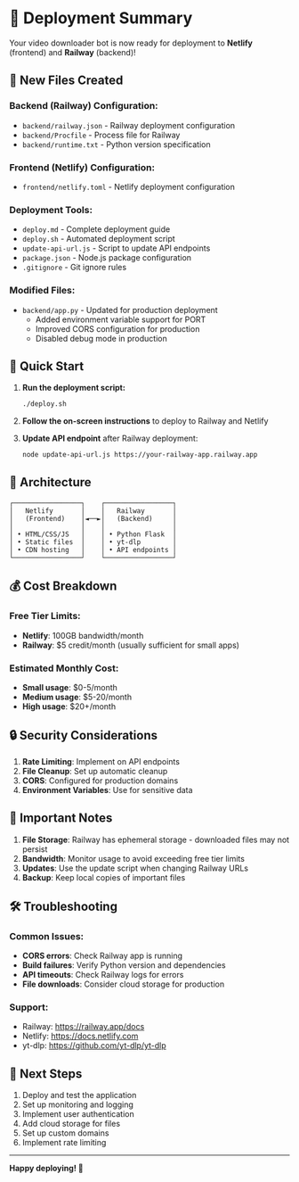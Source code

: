 # 🚀 Deployment Summary

Your video downloader bot is now ready for deployment to **Netlify** (frontend) and **Railway** (backend)!

## 📁 New Files Created

### Backend (Railway) Configuration:
- `backend/railway.json` - Railway deployment configuration
- `backend/Procfile` - Process file for Railway
- `backend/runtime.txt` - Python version specification

### Frontend (Netlify) Configuration:
- `frontend/netlify.toml` - Netlify deployment configuration

### Deployment Tools:
- `deploy.md` - Complete deployment guide
- `deploy.sh` - Automated deployment script
- `update-api-url.js` - Script to update API endpoints
- `package.json` - Node.js package configuration
- `.gitignore` - Git ignore rules

### Modified Files:
- `backend/app.py` - Updated for production deployment
  - Added environment variable support for PORT
  - Improved CORS configuration for production
  - Disabled debug mode in production

## 🎯 Quick Start

1. **Run the deployment script:**
   ```bash
   ./deploy.sh
   ```

2. **Follow the on-screen instructions** to deploy to Railway and Netlify

3. **Update API endpoint** after Railway deployment:
   ```bash
   node update-api-url.js https://your-railway-app.railway.app
   ```

## 🔧 Architecture

```
┌─────────────────┐    ┌─────────────────┐
│   Netlify       │    │   Railway       │
│   (Frontend)    │◄──►│   (Backend)     │
│                 │    │                 │
│ • HTML/CSS/JS   │    │ • Python Flask  │
│ • Static files  │    │ • yt-dlp        │
│ • CDN hosting   │    │ • API endpoints │
└─────────────────┘    └─────────────────┘
```

## 💰 Cost Breakdown

### Free Tier Limits:
- **Netlify**: 100GB bandwidth/month
- **Railway**: $5 credit/month (usually sufficient for small apps)

### Estimated Monthly Cost:
- **Small usage**: $0-5/month
- **Medium usage**: $5-20/month
- **High usage**: $20+/month

## 🔒 Security Considerations

1. **Rate Limiting**: Implement on API endpoints
2. **File Cleanup**: Set up automatic cleanup
3. **CORS**: Configured for production domains
4. **Environment Variables**: Use for sensitive data

## 🚨 Important Notes

1. **File Storage**: Railway has ephemeral storage - downloaded files may not persist
2. **Bandwidth**: Monitor usage to avoid exceeding free tier limits
3. **Updates**: Use the update script when changing Railway URLs
4. **Backup**: Keep local copies of important files

## 🛠️ Troubleshooting

### Common Issues:
- **CORS errors**: Check Railway app is running
- **Build failures**: Verify Python version and dependencies
- **API timeouts**: Check Railway logs for errors
- **File downloads**: Consider cloud storage for production

### Support:
- Railway: https://railway.app/docs
- Netlify: https://docs.netlify.com
- yt-dlp: https://github.com/yt-dlp/yt-dlp

## 🎉 Next Steps

1. Deploy and test the application
2. Set up monitoring and logging
3. Implement user authentication
4. Add cloud storage for files
5. Set up custom domains
6. Implement rate limiting

---

**Happy deploying! 🚀** 